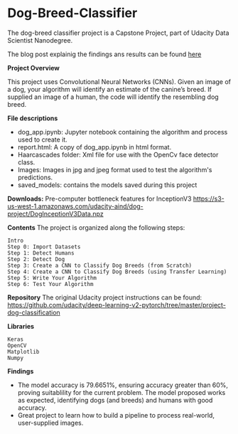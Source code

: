 # Dog-Breed-Classifier
The dog-breed classifier project is a Capstone Project, part of Udacity Data Scientist Nanodegree. 

The blog post explainig the findings ans results can be found [here](https://leo-tomassetti.medium.com/can-you-tell-which-is-a-dogs-breed-baadfafe4757)

**Project Overview**

This project uses Convolutional Neural Networks (CNNs). Given an image of a dog, your algorithm will identify an estimate of the canine’s breed. If supplied an image of a human, the code will identify the resembling dog breed.

**File descriptions**
- dog_app.ipynb: Jupyter notebook containing the algorithm and process used to create it.
- report.html: A copy of dog_app.ipynb in html format.
- Haarcascades folder: Xml file for use with the OpenCv face detector class.
- Images: Images in jpg and jpeg format used to test the algorithm's predictions.
- saved_models: contains the models saved during this project

**Downloads:**
Pre-computer bottleneck features for InceptionV3
https://s3-us-west-1.amazonaws.com/udacity-aind/dog-project/DogInceptionV3Data.npz

**Contents**
The project is organized along the following steps:

    Intro
    Step 0: Import Datasets
    Step 1: Detect Humans
    Step 2: Detect Dog
    Step 3: Create a CNN to Classify Dog Breeds (from Scratch)
    Step 4: Create a CNN to Classify Dog Breeds (using Transfer Learning)
    Step 5: Write Your Algorithm
    Step 6: Test Your Algorithm

**Repository**
The original Udacity project instructions can be found:
https://github.com/udacity/deep-learning-v2-pytorch/tree/master/project-dog-classification

**Libraries**
```
Keras
OpenCV
Matplotlib
Numpy
```

**Findings**
* The model accuracy is 79.6651%, ensuring accuracy greater than 60%, proving suitablility for the current problem. The model proposed works as expected, identifying dogs (and breeds) and humans with good accuracy.
* Great project to learn how to build a pipeline to process real-world, user-supplied images.

